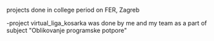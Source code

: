 projects done in college period on FER, Zagreb

-project virtual_liga_kosarka was done by me and my team as a part of subject "Oblikovanje programske potpore"
